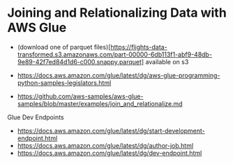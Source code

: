 # Joining and Relationalizing Data with AWS Glue

* (download one of parquet files)[https://flights-data-transformed.s3.amazonaws.com/part-00000-6db113f1-abf9-48db-9e89-42f7ed84d1d6-c000.snappy.parquet] available on s3



* https://docs.aws.amazon.com/glue/latest/dg/aws-glue-programming-python-samples-legislators.html
* https://github.com/aws-samples/aws-glue-samples/blob/master/examples/join_and_relationalize.md

Glue Dev Endpoints
* https://docs.aws.amazon.com/glue/latest/dg/start-development-endpoint.html
* https://docs.aws.amazon.com/glue/latest/dg/author-job.html
* https://docs.aws.amazon.com/glue/latest/dg/dev-endpoint.html
